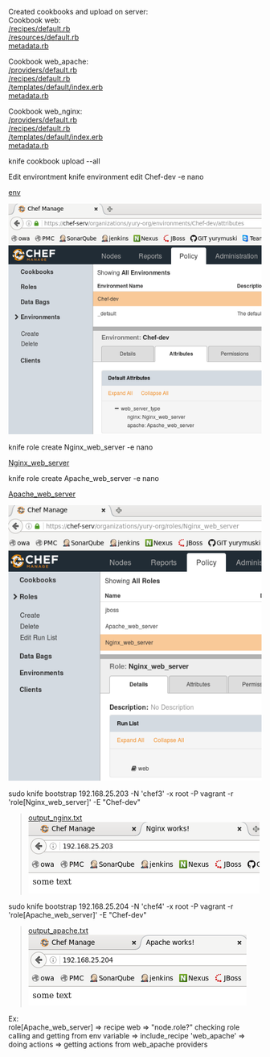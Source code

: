 Created cookbooks and upload on server:  
Cookbook web:  
[/recipes/default.rb](cookbooks/web/recipes/default.rb)  
[/resources/default.rb](cookbooks/web/resources/default.rb)  
[metadata.rb](cookbooks/web/metadata.rb)  
  
Cookbook web_apache:  
[/providers/default.rb](cookbooks/web_apache/providers/default.rb)  
[/recipes/default.rb](cookbooks/web_apache/recipes/default.rb)  
[/templates/default/index.erb](cookbooks/web_apache/templates/default/index.erb)  
[metadata.rb](cookbooks/web_apache/metadata.rb)  
  
Cookbook web_nginx:  
[/providers/default.rb](cookbooks/web_nginx/providers/default.rb)  
[/recipes/default.rb](cookbooks/web_nginx/recipes/default.rb)  
[/templates/default/index.erb](cookbooks/web_nginx/templates/default/index.erb)  
[metadata.rb](cookbooks/web_nginx/metadata.rb)  
   
   
knife cookbook upload --all  
   
Edit environtment 
knife environment edit Chef-dev -e nano  
  
[env](environments/Chef-dev.json)  
  
![!](env.png)  
  
knife role create Nginx_web_server -e nano  
  
[Nginx_web_server](roles/Nginx_web_server.json)  
  
knife role create Apache_web_server -e nano  
  
[Apache_web_server](roles/Apache_web_server.json)  
  
![!](roles.png)  
  
  
sudo knife bootstrap 192.168.25.203 -N 'chef3' -x root -P vagrant -r 'role[Nginx_web_server]' -E "Chef-dev" 
> [output_nginx.txt](output_nginx.txt)  
![!](nginx_works.png)    
  
sudo knife bootstrap 192.168.25.204 -N 'chef4' -x root -P vagrant -r 'role[Apache_web_server]' -E "Chef-dev" 
> [output_apache.txt](output_apache.txt)  
![!](apache_works.png)  

  
Ex:  
role[Apache_web_server] => recipe web => "node.role?" checking role calling and getting from env variable => include_recipe 'web_apache' => doing actions => getting actions from web_apache providers  
